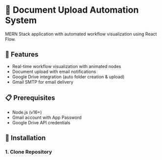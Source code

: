 # 🤖 Document Upload Automation System

MERN Stack application with automated workflow visualization using React Flow.

## 🎯 Features

- Real-time workflow visualization with animated nodes
- Document upload with email notifications
- Google Drive integration (auto folder creation & upload)
- Gmail SMTP for email delivery

## 📋 Prerequisites

- Node.js (v16+)
- Gmail account with App Password
- Google Drive API credentials

## 🚀 Installation

### 1. Clone Repository
